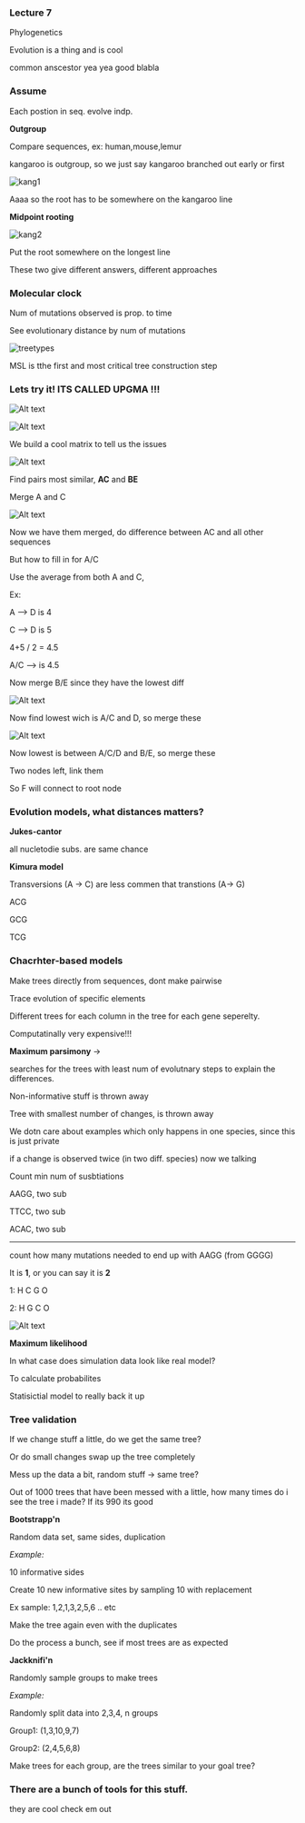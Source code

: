 ### Lecture 7

Phylogenetics

Evolution is a thing and is cool

common anscestor yea yea good blabla

### Assume

Each postion in seq. evolve indp.

**Outgroup**

Compare sequences,
ex: human,mouse,lemur

kangaroo is outgroup, so we just say kangaroo branched out early or first

![kang1](images/kangroo.png)

Aaaa so the root has to be somewhere on the kangaroo line


**Midpoint rooting**

![kang2](images/kangroo2.png)

Put the root somewhere on the longest line

These two give different answers, different approaches


### Molecular clock

Num of mutations observed is prop. to time

See evolutionary distance by num of mutations

![treetypes](images/treetypes.png)

MSL is tthe first and most critical tree construction step

### Lets try it! ITS CALLED UPGMA !!!

![Alt text](images/step1.png)


![Alt text](images/step2.png)

We build a cool matrix to tell us the issues


![Alt text](images/step3.png)

Find pairs most similar, **AC** and **BE**

Merge A and C

![Alt text](images/step4.png)

Now we have them merged, do difference between AC and all other sequences

But how to fill in for A/C

Use the average from both A and C, 

Ex:

A --> D is 4

C --> D is 5

4+5 / 2 = 4.5

A/C --> is 4.5


Now merge B/E since they have the lowest diff

![Alt text](images/step5.png)

Now find lowest wich is A/C and D, so merge these

![Alt text](images/step6.png)

Now lowest is between A/C/D and B/E, so merge these

Two nodes left, link them

So F will connect to root node 


### Evolution models, what distances matters?

**Jukes-cantor**

all nucletodie subs. are same chance

**Kimura model**

Transversions  (A -> C) are less commen that transtions (A-> G)

ACG

GCG

TCG

### Chacrhter-based models

Make trees directly from sequences, dont make pairwise

Trace evolution of specific elements

Different trees for each column in the tree for each gene seperelty.

Computatinally very expensive!!!

**Maximum parsimony** -> 

searches for the trees with least num of evolutnary steps to explain the differences.

Non-informative stuff is thrown away

Tree with smallest number of changes, is thrown away

We dotn care about examples which only happens in one species, since this is just private

if a change is observed twice (in two diff. species) now we talking



Count min num of susbtiations 

AAGG, two sub

TTCC, two sub

ACAC, two sub

----------

count how many mutations needed to end up with AAGG (from GGGG)

It is **1**, or you can say it is **2**

1: H C G O

2: H G C O





![Alt text](images/gorilla.png)

**Maximum likelihood** 

In what case does simulation data look like real model?

To calculate probabilites

Statisictial model to really back it up

### Tree validation

If we change stuff a little, do we get the same tree?

Or do small changes swap up the tree completely

Mess up the data a bit, random stuff -> same tree?

Out of 1000 trees that have been messed with a little, how many times do i see the tree i made? If its 990 its good

**Bootstrapp'n**

Random data set, same sides, duplication

*Example:*

10 informative sides

Create 10 new informative sites by sampling 10 with replacement

Ex sample: 1,2,1,3,2,5,6 .. etc

Make the tree again even with the duplicates

Do the process a bunch, see if most trees are as expected

**Jackknifi'n**

Randomly sample groups to make trees

*Example:*

Randomly split data into 2,3,4, n groups

Group1: (1,3,10,9,7)

Group2: (2,4,5,6,8)

Make trees for each group, are the trees similar to your goal tree?

### There are a bunch of tools for this stuff.

they are cool check em out
















